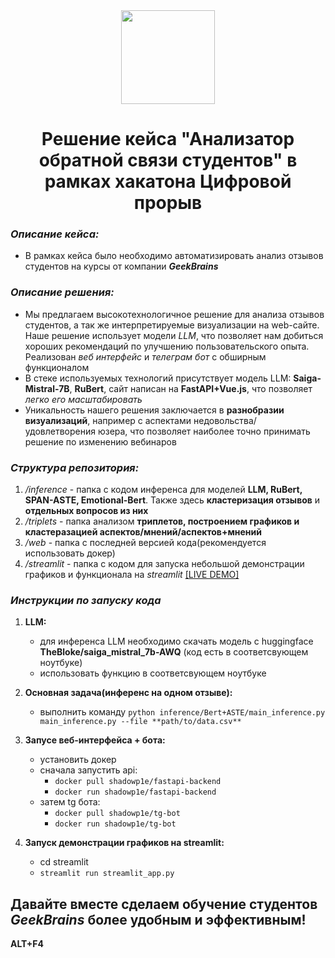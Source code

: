 <div align=center><img src=https://i.otzovik.com/objects/b/1940000/1931091.png align=center width=150 margin=0/></div><h1 align=center>Решение кейса "Анализатор обратной связи студентов" в рамках хакатона Цифровой прорыв</h1>

### *Описание кейса:*
- В рамках кейса было необходимо автоматизировать анализ отзывов студентов на курсы от компании ***GeekBrains***

### *Описание решения:*
- Мы предлагаем высокотехнологичное решение для анализа отзывов студентов, а так же интерпретируемые визуализации на web-сайте. Наше решение использует модели *LLM*, что позволяет нам добиться хороших рекомендаций по улучшению пользовательского опыта. Реализован *веб интерфейс* и *телеграм бот* с обширным функционалом
- В стеке используемых технологий присутствует модель LLM: **Saiga-Mistral-7B**, **RuBert**, сайт написан на **FastAPI+Vue.js**, что позволяет *легко его масштабировать*
- Уникальность нашего решения заключается в **разнобразии визуализаций**, например с аспектами недовольства/удовлетворения юзера, что позволяет наиболее точно принимать решение по изменению вебинаров

### *Структура репозитория:*

1. */inference* - папка с кодом инференса для моделей **LLM, RuBert, SPAN-ASTE, Emotional-Bert**. Также здесь **кластеризация отзывов** и **отдельных вопросов из них**
2. */triplets* - папка анализом **триплетов, построением графиков и кластеразацией аспектов/мнений/аспектов+мнений**
3. */web* - папка с последней версией кода(рекомендуется использовать докер)
4. */streamlit* - папка с кодом для запуска небольшой демонстрации графиков и функционала на *streamlit* [[LIVE DEMO]](https://comic-crappie-formally.ngrok-free.app)
   
### *Инструкции по запуску кода*

1. **LLM:**
   - для инференса LLM необходимо скачать модель с huggingface **TheBloke/saiga_mistral_7b-AWQ** (код есть в соответсвующем ноутбуке)
   - использовать функцию в соответсвующем ноутбуке
2. **Основная задача(инференс на одном отзыве):**
   - выполнить команду ```python inference/Bert+ASTE/main_inference.py main_inference.py --file **path/to/data.csv**```
     
3. **Запусе веб-интерфейса + бота:**
   - установить докер
   - сначала запустить api:
      - ```docker pull shadowp1e/fastapi-backend```
      - ```docker run shadowp1e/fastapi-backend```
   - затем tg бота:
      - ```docker pull shadowp1e/tg-bot```
      - ```docker run shadowp1e/tg-bot```
4. **Запуск демонстрации графиков на streamlit:**
   - cd streamlit
   - ```streamlit run streamlit_app.py```
  
## Давайте вместе сделаем обучение студентов *GeekBrains*  более **удобным и эффективным**!

**ALT+F4**
